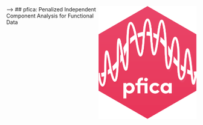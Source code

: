 <img src="man/figure/logo.png" align="right" height="300"/>
-->
## pfica: Penalized Independent Component Analysis for Functional Data  

